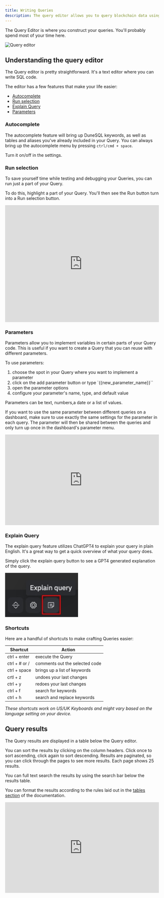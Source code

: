```yaml
---
title: Writing Queries
description: The query editor allows you to query blockchain data using DuneSQL.
---
```


The Query Editor is where you construct your queries. You'll probably spend most of your time here.

![Query editor](images/query-window/query-window.png)



## Understanding the query editor

The Query editor is pretty straightforward. It's a text editor where you can write SQL code.

The editor has a few features that make your life easier:

- [Autocomplete](#autocomplete)
- [Run selection](#run-selection)
- [Explain Query](#explain-query)
- [Parameters](#parameters)


### Autocomplete

The autocomplete feature will bring up DuneSQL keywords, as well as tables and aliases you've already included in your Query.
You can always bring up the autocomplete menu by pressing `ctrl/cmd + space`.

Turn it on/off in the settings.

### Run selection

To save yourself time while testing and debugging your Queries, you can run just a part of your Query.

To do this, highlight a part of your Query. You'll then see the <span class="fk-btn-1">Run</span> button turn into a <span class="fk-btn-1">Run selection</span> button.

<div style="position: relative; padding-bottom: calc(67.66666666666666% + 41px); height: 0;"><iframe src="https://demo.arcade.software/Jb2fyuNXBUSLAcMyAOsH?embed" frameborder="0" loading="lazy" webkitallowfullscreen mozallowfullscreen allowfullscreen style="position: absolute; top: 0; left: 0; width: 100%; height: 100%;color-scheme: light;" title="Dune"></iframe></div>


### Parameters

Parameters allow you to implement variables in certain parts of your Query code. This is useful if you want to create a Query that you can reuse with different parameters. 

To use parameters:

1. choose the spot in your Query where you want to implement a parameter
2. click on the add parameter button or type `{{new_parameter_name}}``
3. open the parameter options 
4. configure your parameter's name, type, and default value

Parameters can be text, numbers,a date or a list of values.

If you want to use the same parameter between different queries on a dashboard, make sure to use exactly the same settings for the parameter in each query. The parameter will then be shared between the queries and only turn up once in the dashboard's parameter menu.


<div style="position: relative; padding-bottom: calc(50.67708333333333% + 41px); height: 0;"><iframe src="https://demo.arcade.software/wEVEG2p4ns4oXV5LSpJ3?embed" frameborder="0" loading="lazy" webkitallowfullscreen mozallowfullscreen allowfullscreen style="position: absolute; top: 0; left: 0; width: 100%; height: 100%;color-scheme: light;" title="Net flow of stake ETH last 7 days"></iframe></div>


### Explain Query

The explain query feature utilizes ChatGPT4 to explain your query in plain English. It's a great way to get a quick overview of what your query does.

Simply click the explain query button to see a GPT4 generated explanation of the query.

![Explain query](images/query-window/explain-query.jpeg)


### Shortcuts

Here are a handful of shortcuts to make crafting Queries easier:

| Shortcut      | Action                         |
| ------------- | ------------------------------ |
| ctrl + enter  | execute the Query              |
| ctrl + # or / | comments out the selected code |
| ctrl + space  | brings up a list of keywords   |
| crtl + z      | undoes your last changes       |
| ctrl + y      | redoes your last changes       |
| ctrl + f      | search for keywords            |
| ctrl + h      | search and replace keywords    |

_These shortcuts work on US/UK Keyboards and might vary based on the language setting on your device._

## Query results

The Query results are displayed in a table below the Query editor.

You can sort the results by clicking on the column headers. Click once to sort ascending, click again to sort descending.
Results are paginated, so you can click through the pages to see more results. Each page shows 25 results.

You can full text search the results by using the search bar below the results table.

You can format the results according to the rules laid out in the [tables section](/visualizations/tables) of the documentation.

<div style="position: relative; padding-bottom: calc(50.67708333333333% + 41px); height: 0;"><iframe src="https://demo.arcade.software/FrOeNaAh5HBsESAvGUGm?embed" frameborder="0" loading="lazy" webkitallowfullscreen mozallowfullscreen allowfullscreen style="position: absolute; top: 0; left: 0; width: 100%; height: 100%;color-scheme: light;" title="Net flow of stake ETH last 7 days"></iframe></div>

